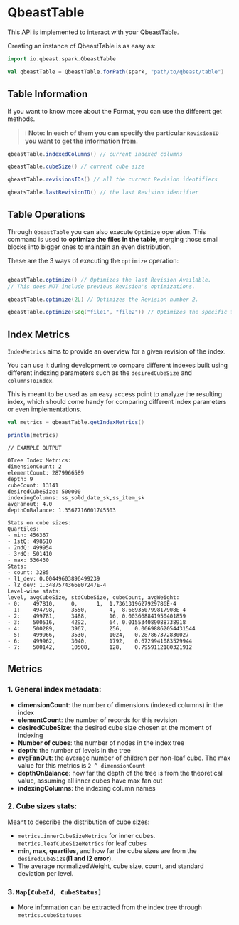 # QbeastTable

This API is implemented to interact with your QbeastTable.

Creating an instance of QbeastTable is as easy as:

```scala
import io.qbeast.spark.QbeastTable

val qbeastTable = QbeastTable.forPath(spark, "path/to/qbeast/table")
```
## Table Information

If you want to know more about the Format, you can use the different get methods. 

>:information_source: **Note: In each of them you can specify the particular `RevisionID` you want to get the information from.**

```scala
qbeastTable.indexedColumns() // current indexed columns

qbeastTable.cubeSize() // current cube size

qbeastTable.revisionsIDs() // all the current Revision identifiers

qbeatsTable.lastRevisionID() // the last Revision identifier
```

## Table Operations
Through `QbeastTable` you can also execute `Optimize` operation. This command is used to **optimize the files in the table**, merging those small blocks into bigger ones to maintain an even distribution.

These are the 3 ways of executing the `optimize` operation:

```scala

qbeastTable.optimize() // Optimizes the last Revision Available.
// This does NOT include previous Revision's optimizations.

qbeastTable.optimize(2L) // Optimizes the Revision number 2.

qbeastTable.optimize(Seq("file1", "file2")) // Optimizes the specific files

```

## Index Metrics

`IndexMetrics` aims to provide an overview for a given revision of the index.

You can use it during development to compare different indexes built using different indexing parameters such as the `desiredCubeSize` and `columnsToIndex`.

This is meant to be used as an easy access point to analyze the resulting index, which should come handy for comparing different index parameters or even implementations.

```scala
val metrics = qbeastTable.getIndexMetrics()

println(metrics)
```

```
// EXAMPLE OUTPUT

OTree Index Metrics:
dimensionCount: 2
elementCount: 2879966589
depth: 9
cubeCount: 13141
desiredCubeSize: 500000
indexingColumns: ss_sold_date_sk,ss_item_sk
avgFanout: 4.0
depthOnBalance: 1.3567716601745503

Stats on cube sizes:
Quartiles:
- min: 456367
- 1stQ: 498510
- 2ndQ: 499954
- 3rdQ: 501410
- max: 536430
Stats:
- count: 3285
- l1_dev: 0.00449603896499239
- l2_dev: 1.3487574366807247E-4
Level-wise stats:
level, avgCubeSize, stdCubeSize, cubeCount, avgWeight:
- 0:	497810,		0,		1,	1.7361319627929786E-4
- 1:	494798,		3550,		4,	8.689350799817908E-4
- 2:	499781,		3488,		16,	0.003668841950401859
- 3:	500516,		4292,		64,	0.015534089088738918
- 4:	500289,		3967,		256,	0.06698862054431544
- 5:	499966,		3530,		1024,	0.287867372830027
- 6:	499962,		3040,		1792,	0.6729941083529944
- 7:	500142,		10508,		128,	0.7959112180321912
```

## Metrics
### 1. General index metadata:

- **dimensionCount**: the number of dimensions (indexed columns) in the index
- **elementCount**: the number of records for this revision
- **desiredCubeSize**: the desired cube size chosen at the moment of indexing
- **Number of cubes**: the number of nodes in the index tree
- **depth**: the number of levels in the tree
- **avgFanOut**: the average number of children per non-leaf cube. The max value for this metrics is `2 ^ dimensionCount`
- **depthOnBalance**: how far the depth of the tree is from the theoretical value, assuming all inner cubes have max fan out
- **indexingColumns**: the indexing column names

### 2. Cube sizes stats:
Meant to describe the distribution of cube sizes:
- `metrics.innerCubeSizeMetrics` for inner cubes. `metrics.leafCubeSizeMetrics` for leaf cubes
- **min**, **max**, **quartiles**, and how far the cube sizes are from the `desiredCubeSize`(**l1 and l2 error**).
- The average normalizedWeight, cube size, count, and standard deviation per level.

### 3. `Map[CubeId, CubeStatus]`
- More information can be extracted from the index tree through `metrics.cubeStatuses`
